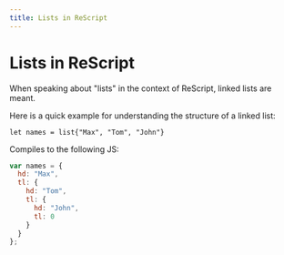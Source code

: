 ```yaml
---
title: Lists in ReScript 
--- 
```


# Lists in ReScript

When speaking about "lists" in the context of ReScript, linked lists are meant. 

Here is a quick example for understanding the structure of a linked list: 

```rescript
let names = list{"Max", "Tom", "John"}
```

Compiles to the following JS: 

```javascript
var names = {
  hd: "Max",
  tl: {
    hd: "Tom",
    tl: {
      hd: "John",
      tl: 0
    }
  }
};
```